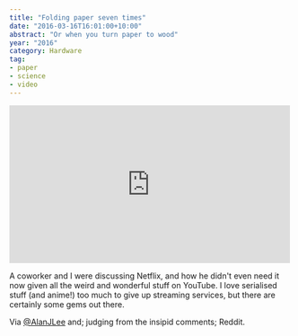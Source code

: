 ```yaml
---
title: "Folding paper seven times"
date: "2016-03-16T16:01:00+10:00"
abstract: "Or when you turn paper to wood"
year: "2016"
category: Hardware
tag:
- paper
- science
- video
---
```

<p></p>

<iframe width="500" height="281" src="https://www.youtube.com/embed/KuG_CeEZV6w" frameborder="0" allowfullscreen></iframe>

A coworker and I were discussing Netflix, and how he didn't even need it now given all the weird and wonderful stuff on YouTube. I love serialised stuff (and anime!) too much to give up streaming services, but there are certainly some gems out there.

Via <a href="https://twitter.com/alanjlee">@AlanJLee</a> and; judging from the insipid comments; Reddit.

